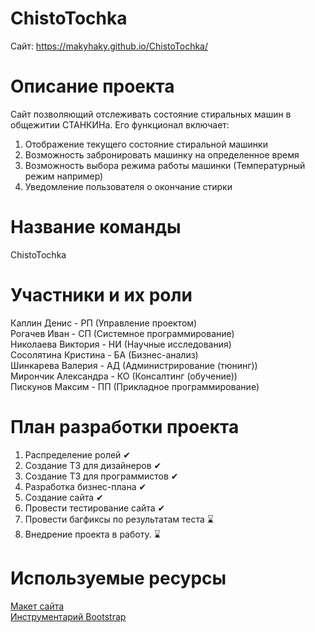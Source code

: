# ChistoTochka
Сайт: https://makyhaky.github.io/ChistoTochka/ 
# Описание проекта
Сайт позволяющий отслеживать состояние стиральных машин в общежитии СТАНКИНа. 
Его функционал включает:
1. Отображение текущего состояние стиральной машинки
2. Возможность забронировать машинку на определенное время 
3. Возможность выбора режима работы машинки (Температурный режим например)
4. Уведомление пользователя о окончание стирки 
# Название команды
ChistoTochka
# Участники и их роли
Каплин Денис - РП (Управление проектом)<br/>
Рогачев Иван - СП (Системное программирование)<br/>
Николаева Виктория - НИ (Научные исследования)<br/>
Сосолятина Кристина - БА (Бизнес-анализ)<br/>
Шинкарева Валерия - АД (Администрирование (тюнинг))<br/>
Мирончик Александра - КО (Консалтинг (обучение))<br/>
Пискунов Максим - ПП (Прикладное программирование)<br/>
# План разработки проекта
1. Распределение ролей ✔
2. Создание ТЗ для дизайнеров ✔
3. Создание ТЗ для программистов ✔
4. Разработка бизнес-плана ✔
5. Создание сайта ✔
6. Провести тестирование сайта ✔
7. Провести багфиксы по результатам теста ⌛
8. Внедрение проекта в работу. ⌛<br/>
# Используемые ресурсы
[Макет сайта](https://www.figma.com/file/oZ1pxckCQBuGHzaKy6OKVy/Chisto-i-tohka?node-id=10%3A12&t=RgckOeCEXYOjPvlV-0)<br/>
[Инструментарий Bootstrap](https://bootstrap-4.ru)<br/>
